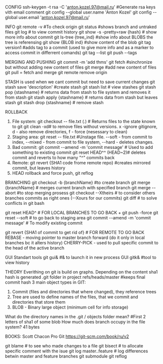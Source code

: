 CONFIG
ssh-keygen -t rsa -C 'anton.kozel.97@mail.ru' #Generate rsa keys vith email comment
git config --global user.name 'Anton Kozel'
git config --global user.email 'anton.kozel.97@mail.ru'

INFO
git remote -v #To check origin
git status #shows branch and untraked files
git log # to view commit history
git show -s -pretty=raw {hash} # show more info about commit
git ls-tree {tree_ind} #show info about BLOBS the tree is referensing
git show {BLOB ind} #show content of the blob
git tag version1 #adds tag to a commit (used to give more info and as a marker to access commit in differrent comands)
git tag --list
git push --tags

MERGING AND PUSHING
git commit -m 'add thms'
git fetch #sinchronize but without adding new content of files
git merge #add new content of files
git pull = fetch and merge
git remote remove origin

STASH is used when we cant commit but need to save current changes
git stash save 'description' #create stash
git stash list # view stashes
git stash pop {stashname} # returns data from stash to file system and removes it from stash
git stash apply {stashname} # returns data from stash but leaves stash
git stash drop {stashname} # remove stash

ROLLBACK

1. File system: git checkout -- file.txt (.) # Returns files to the state known to git
   git clean -xd# to remove files without versions. x -ignore gitignore, d - also remove directories, f - force (nesessary to clean)
2. Staging area: git reset -- file.txt #Unstage file. --soft - from commit to index, --mixed - from commit to file system, --hard - deletes changes.
3. Bad commit: git commit --amend -m 'commit message' # Used to add something to existing commit
   git reset HEAD^^ (HEAD~2)# deletes commit and reverts to how many "^" commits back
4. Remote: git revert {SHA1 code frome remote repo} #creates mirrored commit, but leaves history
5. HEAD rollback and force push, git reflog

BRANCHING
git checkout -b {branchName} #to create branch
git merge {branchName} # merges current branch with specified branch
git merge --abort #to stop merging prosess
git checkout --Xtheirs # to consider others branches commits as right ones (--Xours for our commits)
git diff # to solve conflicts in git bash

git reset HEAD^ # FOR LOCAL BRANCHES TO GO BACK + git push -force
git reset --soft # to go back to staging area
git commit --amend -m 'commit message' # To modify existing commit

git revert {SHA1 of commit to get rid of} # FOR REMOTE TO GO BACK
REBASE - moving pointer to master branch forward (do it only in local branches bc it alters history)
CHERRY-PICK - used to pull specific commit to the head of the active branch

GUI Standart tools
git gui& #& to launch it in new process GUI
gitk& #tool to view history

THEORY
Everithing on git is build on graphs. Depending on the content sha1 hash is generated
.git folder in project
refs/heads/master #keeps final commit hash
3 main object types in GIT:

1. Commit (files and directories that where changed), they reference trees
2. Tree are used to define names of the files, that we commit and directories that store them
3. BLOB - Binary large object (minimum cell for info storage)

What do the directory names in the .git / objects folder mean? #First 2 letters of sha1 of some blob
How much does branch occupy in the file system? 41 bytes

BOOKS: Scott Chacon Pro Git https://git-scm.com/book/ru/v2

git blame # to see who made changes to a file
git bisect # to allocate specific comment with the isue
git log master..feature # log differences betwin master and feature branches
git submodule
git reflog
